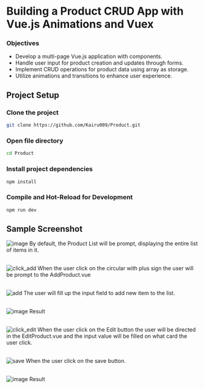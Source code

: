 # Building a Product CRUD App with Vue.js Animations and Vuex

### Objectives

- Develop a multi-page Vue.js application with components.
- Handle user input for product creation and updates through forms.
- Implement CRUD operations for product data using array as storage.
- Utilize animations and transitions to enhance user experience.

## Project Setup

### Clone the project

```sh
git clone https://github.com/Kairu009/Product.git
```

### Open file directory

```sh
cd Product
```

### Install project dependencies

```sh
npm install
```

### Compile and Hot-Reload for Development

```sh
npm run dev
```

## Sample Screenshot
![image](https://github.com/Kairu009/Product/assets/139950310/966ff209-43d3-4d24-83bc-8a1dc1b2602e)
By default, the Product List will be prompt, displaying the entire list of items in it. <br/><br/>

![click_add](https://github.com/Kairu009/Product/assets/139950310/dd3c1852-e7a2-41a6-9564-aff1d3100ab5)
When the user click on the circular with plus sign the user will be prompt to the AddProduct.vue <br/><br/>

![add](https://github.com/Kairu009/Product/assets/139950310/70de3cd7-76b3-480b-96da-7c2626d29cad)
The user will fill up the input field to add new item to the list. <br/><br/>

![image](https://github.com/Kairu009/Product/assets/139950310/4ec15831-0546-4f2f-ad74-56cb64e906e0)
Result <br/><br/>

![click_edit](https://github.com/Kairu009/Product/assets/139950310/b4c712a5-6be6-444a-9302-6d9345439d57)
When the user click on the Edit button the user will be directed in the EditProduct.vue and the input value will be filled on what card the user click. <br/><br/>

![save](https://github.com/Kairu009/Product/assets/139950310/510f0bbc-be35-4542-a8d5-f0687a9381ae)
When the user click on the save button. <br/><br/>

![image](https://github.com/Kairu009/Product/assets/139950310/b2f1b47c-4f57-434d-8096-5b8bb4a54554)
Result
